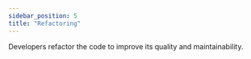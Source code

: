 ```yaml
---
sidebar_position: 5
title: "Refactoring"
---
```


Developers refactor the code to improve its quality and maintainability.